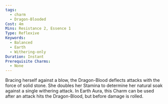 ```yaml
---
tags:
  - charm
  - Dragon-Blooded
Cost: 4m
Mins: Resistance 2, Essence 1
Type: Reflexive
Keywords:
  - Balanced
  - Earth
  - Withering-only
Duration: Instant
Prerequisite Charms:
  - None
---
```

Bracing herself against a blow, the Dragon-Blood deflects attacks with the force of solid stone. She doubles her Stamina to determine her natural soak against a single withering attack. In Earth Aura, this Charm can be used after an attack hits the Dragon-Blood, but before damage is rolled.
